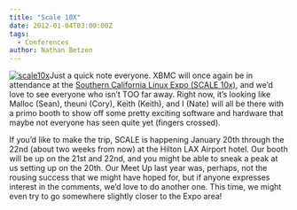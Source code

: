 ```yaml
---
title: "Scale 10X"
date: 2012-01-04T03:00:00Z
tags:
  - Conferences
author: Nathan Betzen
---
```


[![scale10x](/images/blog/scale10x-300x222.webp "scale10x")](/images/blog/scale10x.webp)Just a quick note everyone. XBMC will once again be in attendance at the [Southern California Linux Expo (SCALE 10x)](https://www.socallinuxexpo.org/scale10x/ "SCALE 10x"), and we’d love to see everyone who isn’t TOO far away. Right now, it’s looking like Malloc (Sean), theuni (Cory), Keith (Keith), and I (Nate) will all be there with a primo booth to show off some pretty exciting software and hardware that maybe not everyone has seen quite yet (fingers crossed).

If you’d like to make the trip, SCALE is happening January 20th through the 22nd (about two weeks from now) at the Hilton LAX Airport hotel. Our booth will be up on the 21st and 22nd, and you might be able to sneak a peak at us setting up on the 20th. Our Meet Up last year was, perhaps, not the rousing success that we might have hoped for, but if anyone expresses interest in the comments, we’d love to do another one. This time, we might even try to go somewhere slightly closer to the Expo area!
